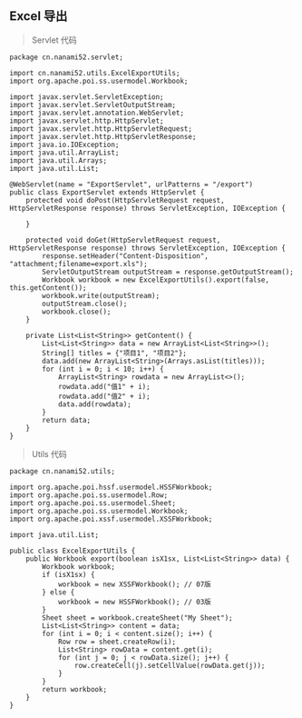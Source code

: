 <!--
 * @Author: Gmsoft - WeiHong Ran
 * @Date: 2019-08-28 20:21:04
 * @LastEditors: Gmsoft - WeiHong Ran
 * @LastEditTime: 2019-08-29 15:12:42
 * @Description: Nothing
 -->

## Excel 导出

> Servlet 代码

    package cn.nanami52.servlet;

    import cn.nanami52.utils.ExcelExportUtils;
    import org.apache.poi.ss.usermodel.Workbook;

    import javax.servlet.ServletException;
    import javax.servlet.ServletOutputStream;
    import javax.servlet.annotation.WebServlet;
    import javax.servlet.http.HttpServlet;
    import javax.servlet.http.HttpServletRequest;
    import javax.servlet.http.HttpServletResponse;
    import java.io.IOException;
    import java.util.ArrayList;
    import java.util.Arrays;
    import java.util.List;

    @WebServlet(name = "ExportServlet", urlPatterns = "/export")
    public class ExportServlet extends HttpServlet {
        protected void doPost(HttpServletRequest request, HttpServletResponse response) throws ServletException, IOException {

        }

        protected void doGet(HttpServletRequest request, HttpServletResponse response) throws ServletException, IOException {
            response.setHeader("Content-Disposition", "attachment;filename=export.xls");
            ServletOutputStream outputStream = response.getOutputStream();
            Workbook workbook = new ExcelExportUtils().export(false, this.getContent());
            workbook.write(outputStream);
            outputStream.close();
            workbook.close();
        }

        private List<List<String>> getContent() {
            List<List<String>> data = new ArrayList<List<String>>();
            String[] titles = {"项目1", "项目2"};
            data.add(new ArrayList<String>(Arrays.asList(titles)));
            for (int i = 0; i < 10; i++) {
                ArrayList<String> rowdata = new ArrayList<>();
                rowdata.add("值1" + i);
                rowdata.add("值2" + i);
                data.add(rowdata);
            }
            return data;
        }
    }

> Utils 代码

    package cn.nanami52.utils;

    import org.apache.poi.hssf.usermodel.HSSFWorkbook;
    import org.apache.poi.ss.usermodel.Row;
    import org.apache.poi.ss.usermodel.Sheet;
    import org.apache.poi.ss.usermodel.Workbook;
    import org.apache.poi.xssf.usermodel.XSSFWorkbook;

    import java.util.List;

    public class ExcelExportUtils {
        public Workbook export(boolean isX1sx, List<List<String>> data) {
            Workbook workbook;
            if (isX1sx) {
                workbook = new XSSFWorkbook(); // 07版
            } else {
                workbook = new HSSFWorkbook(); // 03版
            }
            Sheet sheet = workbook.createSheet("My Sheet");
            List<List<String>> content = data;
            for (int i = 0; i < content.size(); i++) {
                Row row = sheet.createRow(i);
                List<String> rowData = content.get(i);
                for (int j = 0; j < rowData.size(); j++) {
                    row.createCell(j).setCellValue(rowData.get(j));
                }
            }
            return workbook;
        }
    }
